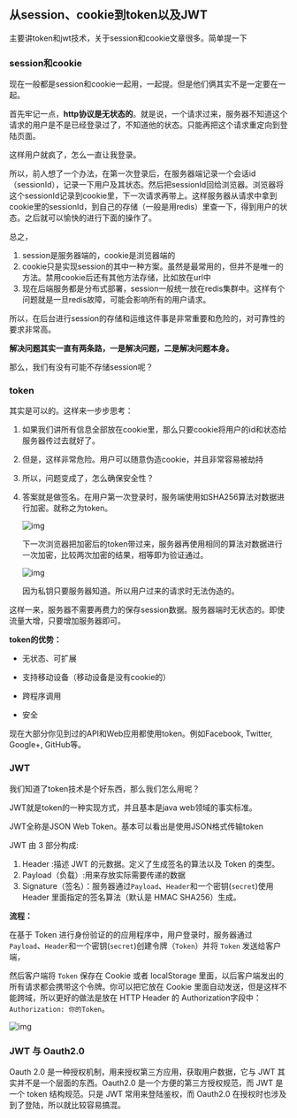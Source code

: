 ## 从session、cookie到token以及JWT

主要讲token和jwt技术，关于session和cookie文章很多。简单提一下

### session和cookie

现在一般都是session和cookie一起用，一起提。但是他们俩其实不是一定要在一起。

首先牢记一点，**http协议是无状态的**。就是说，一个请求过来，服务器不知道这个请求的用户是不是已经登录过了，不知道他的状态。只能再把这个请求重定向到登陆页面。

这样用户就疯了，怎么一直让我登录。

所以，前人想了一个办法，在第一次登录后，在服务器端记录一个会话id（sessionId），记录一下用户及其状态。然后把sessionId回给浏览器。浏览器将这个sessionId记录到cookie里，下一次请求再带上。这样服务器从请求中拿到cookie里的sessionId，到自己的存储（一般是用redis）里查一下，得到用户的状态。之后就可以愉快的进行下面的操作了。

总之，

1. session是服务器端的，cookie是浏览器端的
2. cookie只是实现session的其中一种方案。虽然是最常用的，但并不是唯一的方法。禁用cookie后还有其他方法存储，比如放在url中
3. 现在后端服务都是分布式部署，session一般统一放在redis集群中。这样有个问题就是一旦redis故障，可能会影响所有的用户请求。

所以，在后台进行session的存储和运维这件事是非常重要和危险的，对可靠性的要求非常高。

**解决问题其实一直有两条路，一是解决问题，二是解决问题本身。**

那么，我们有没有可能不存储session呢？

### token

其实是可以的。这样来一步步思考：

1. 如果我们讲所有信息全部放在cookie里，那么只要cookie将用户的id和状态给服务器传过去就好了。

2. 但是，这样非常危险。用户可以随意伪造cookie，并且非常容易被劫持

3. 所以，问题变成了，怎么确保安全性？

4. 答案就是做签名。在用户第一次登录时，服务端使用如SHA256算法对数据进行加密。就称之为token。

   ![img](D:\文章\640.webp)

   下一次浏览器把加密后的token带过来，服务器再使用相同的算法对数据进行一次加密，比较两次加密的结果，相等即为验证通过。

   ![img](D:\文章\640.png)

   因为私钥只要服务器知道。所以用户过来的请求时无法伪造的。



这样一来，服务器不需要再费力的保存session数据。服务器端时无状态的。即使流量大增，只要增加服务器即可。

**token的优势：**

- 无状态、可扩展

- 支持移动设备（移动设备是没有cookie的）
- 跨程序调用
- 安全

现在大部分你见到过的API和Web应用都使用token。例如Facebook, Twitter, Google+, GitHub等。

### JWT

我们知道了token技术是个好东西，那么我们怎么用呢？

JWT就是token的一种实现方式，并且基本是java web领域的事实标准。

JWT全称是JSON Web Token。基本可以看出是使用JSON格式传输token



JWT 由 3 部分构成:

1. Header :描述 JWT 的元数据。定义了生成签名的算法以及 Token 的类型。
2. Payload（负载）:用来存放实际需要传递的数据
3. Signature（签名）：服务器通过`Payload`、`Header`和一个密钥(`secret`)使用 Header 里面指定的签名算法（默认是 HMAC SHA256）生成。

**流程：**

在基于 Token 进行身份验证的的应用程序中，用户登录时，服务器通过`Payload`、`Header`和一个密钥(`secret`)创建令牌（`Token`）并将 `Token` 发送给客户端，

然后客户端将 `Token` 保存在 Cookie 或者 localStorage 里面，以后客户端发出的所有请求都会携带这个令牌。你可以把它放在 Cookie 里面自动发送，但是这样不能跨域，所以更好的做法是放在 HTTP Header 的 Authorization字段中：`Authorization: 你的Token`。

![img](D:\文章\640-1582771697289.png)

### JWT 与 Oauth2.0

Oauth 2.0 是一种授权机制，用来授权第三方应用，获取用户数据，它与 JWT 其实并不是一个层面的东西。Oauth2.0 是一个方便的第三方授权规范，而 JWT 是一个 token 结构规范。只是 JWT 常用来登陆鉴权，而 Oauth2.0 在授权时也涉及到了登陆，所以就比较容易搞混。

